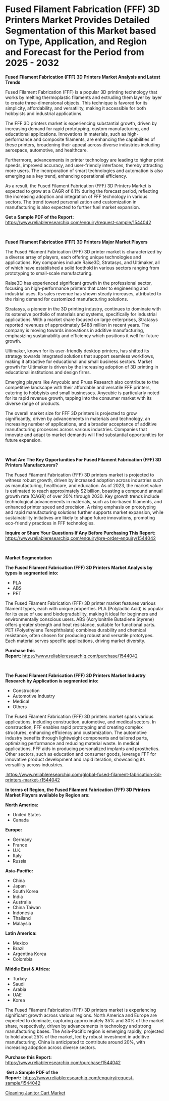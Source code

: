 <p><h1>Fused Filament Fabrication (FFF) 3D Printers Market Provides Detailed Segmentation of this Market based on Type, Application, and Region and Forecast for the Period from 2025 - 2032</h1></p><p><strong>Fused Filament Fabrication (FFF) 3D Printers Market Analysis and Latest Trends</strong></p>
<p><p>Fused Filament Fabrication (FFF) is a popular 3D printing technology that works by melting thermoplastic filaments and extruding them layer by layer to create three-dimensional objects. This technique is favored for its simplicity, affordability, and versatility, making it accessible for both hobbyists and industrial applications.</p><p>The FFF 3D printers market is experiencing substantial growth, driven by increasing demand for rapid prototyping, custom manufacturing, and educational applications. Innovations in materials, such as high-performance and composite filaments, are enhancing the capabilities of these printers, broadening their appeal across diverse industries including aerospace, automotive, and healthcare.</p><p>Furthermore, advancements in printer technology are leading to higher print speeds, improved accuracy, and user-friendly interfaces, thereby attracting more users. The incorporation of smart technologies and automation is also emerging as a key trend, enhancing operational efficiency. </p><p>As a result, the Fused Filament Fabrication (FFF) 3D Printers Market is expected to grow at a CAGR of 6.1% during the forecast period, reflecting the increasing adoption and integration of FFF technology in various sectors. The trend toward personalization and customization in manufacturing is also expected to further fuel market expansion.</p></p>
<p><strong>Get a Sample PDF of the Report:&nbsp;</strong> <a href="https://www.reliableresearchiq.com/enquiry/request-sample/1544042?utm_campaign=2730&utm_medium=2&utm_source=Github&utm_content=ia&utm_term=11042025&utm_id=fused-filament-fabrication-fff-3d-printers">https://www.reliableresearchiq.com/enquiry/request-sample/1544042</a></p>
<p>&nbsp;</p>
<p><strong>Fused Filament Fabrication (FFF) 3D Printers Major Market Players</strong></p>
<p><p>The Fused Filament Fabrication (FFF) 3D printer market is characterized by a diverse array of players, each offering unique technologies and applications. Key companies include Raise3D, Stratasys, and Ultimaker, all of which have established a solid foothold in various sectors ranging from prototyping to small-scale manufacturing.</p><p>Raise3D has experienced significant growth in the professional sector, focusing on high-performance printers that cater to engineering and industrial uses. Its sales revenue has shown steady increases, attributed to the rising demand for customized manufacturing solutions.</p><p>Stratasys, a pioneer in the 3D printing industry, continues to dominate with its extensive portfolio of materials and systems, specifically for industrial applications. With a market share focused on large enterprises, Stratasys reported revenues of approximately $488 million in recent years. The company is moving towards innovations in additive manufacturing, emphasizing sustainability and efficiency which positions it well for future growth.</p><p>Ultimaker, known for its user-friendly desktop printers, has shifted its strategy towards integrated solutions that support seamless workflows, making it attractive for educational and small business sectors. Market growth for Ultimaker is driven by the increasing adoption of 3D printing in educational institutions and design firms.</p><p>Emerging players like Anycubic and Prusa Research also contribute to the competitive landscape with their affordable and versatile FFF printers, catering to hobbyists and small businesses. Anycubic is particularly noted for its rapid revenue growth, tapping into the consumer market with its diverse range of products.</p><p>The overall market size for FFF 3D printers is projected to grow significantly, driven by advancements in materials and technology, an increasing number of applications, and a broader acceptance of additive manufacturing processes across various industries. Companies that innovate and adapt to market demands will find substantial opportunities for future expansion.</p></p>
<p>&nbsp;</p>
<p><strong>What Are The Key Opportunities For Fused Filament Fabrication (FFF) 3D Printers Manufacturers?</strong></p>
<p><p>The Fused Filament Fabrication (FFF) 3D printers market is projected to witness robust growth, driven by increased adoption across industries such as manufacturing, healthcare, and education. As of 2023, the market value is estimated to reach approximately $2 billion, boasting a compound annual growth rate (CAGR) of over 20% through 2030. Key growth trends include technological advancements in materials, such as bio-based filaments, and enhanced printer speed and precision. A rising emphasis on prototyping and rapid manufacturing solutions further supports market expansion, while sustainability initiatives are likely to shape future innovations, promoting eco-friendly practices in FFF technologies.</p></p>
<p><strong>Inquire or Share Your Questions If Any Before Purchasing This Report:</strong> <a href="https://www.reliableresearchiq.com/enquiry/pre-order-enquiry/1544042?utm_campaign=2730&utm_medium=2&utm_source=Github&utm_content=ia&utm_term=11042025&utm_id=fused-filament-fabrication-fff-3d-printers">https://www.reliableresearchiq.com/enquiry/pre-order-enquiry/1544042</a></p>
<p>&nbsp;</p>
<p><strong>Market Segmentation</strong></p>
<p><strong>The Fused Filament Fabrication (FFF) 3D Printers Market Analysis by types is segmented into:</strong></p>
<p><ul><li>PLA</li><li>ABS</li><li>PET</li></ul></p>
<p><p>The Fused Filament Fabrication (FFF) 3D printer market features various filament types, each with unique properties. PLA (Polylactic Acid) is popular for its ease of use and biodegradability, making it ideal for beginners and environmentally conscious users. ABS (Acrylonitrile Butadiene Styrene) offers greater strength and heat resistance, suitable for functional parts. PET (Polyethylene Terephthalate) combines durability and chemical resistance, often chosen for producing robust and versatile prototypes. Each material serves specific applications, driving market diversity.</p></p>
<p><strong>Purchase this Report:&nbsp;</strong><a href="https://www.reliableresearchiq.com/purchase/1544042?utm_campaign=2730&utm_medium=2&utm_source=Github&utm_content=ia&utm_term=11042025&utm_id=fused-filament-fabrication-fff-3d-printers">https://www.reliableresearchiq.com/purchase/1544042</a></p>
<p>&nbsp;</p>
<p><strong>The Fused Filament Fabrication (FFF) 3D Printers Market Industry Research by Application is segmented into:</strong></p>
<p><ul><li>Construction</li><li>Automotive Industry</li><li>Medical</li><li>Others</li></ul></p>
<p><p>The Fused Filament Fabrication (FFF) 3D printers market spans various applications, including construction, automotive, and medical sectors. In construction, FFF enables rapid prototyping and creating complex structures, enhancing efficiency and customization. The automotive industry benefits through lightweight components and tailored parts, optimizing performance and reducing material waste. In medical applications, FFF aids in producing personalized implants and prosthetics. Other sectors, such as education and consumer goods, leverage FFF for innovative product development and rapid iteration, showcasing its versatility across industries.</p></p>
<p><a href="https://www.reliableresearchiq.com/global-fused-filament-fabrication-3d-printers-market-r1544042?utm_campaign=2730&utm_medium=2&utm_source=Github&utm_content=ia&utm_term=11042025&utm_id=fused-filament-fabrication-fff-3d-printers">&nbsp;https://www.reliableresearchiq.com/global-fused-filament-fabrication-3d-printers-market-r1544042</a></p>
<p><strong>In terms of Region, the Fused Filament Fabrication (FFF) 3D Printers Market Players available by Region are:</strong></p>
<p>
    <p> <strong> North America: </strong>
        <ul>
            <li>United States</li>
            <li>Canada</li>
        </ul>
        </p> 
    <p> <strong> Europe: </strong>
        <ul>
            <li>Germany</li>
            <li>France</li>
            <li>U.K.</li>
            <li>Italy</li>
            <li>Russia</li>
        </ul>
        </p> 
    <p> <strong> Asia-Pacific: </strong>
        <ul>
            <li>China</li>
            <li>Japan</li>
            <li>South Korea</li>
            <li>India</li>
            <li>Australia</li>
            <li>China Taiwan</li>
            <li>Indonesia</li>
            <li>Thailand</li>
            <li>Malaysia</li>
        </ul>
        </p> 
    <p> <strong> Latin America: </strong>
        <ul>
            <li>Mexico</li>
            <li>Brazil</li>
            <li>Argentina Korea</li>
            <li>Colombia</li>
        </ul>
        </p> 
    <p> <strong> Middle East & Africa: </strong>
        <ul>
            <li>Turkey</li>
            <li>Saudi</li>
            <li>Arabia</li>
            <li>UAE</li>
            <li>Korea</li>
        </ul>
    </p>
    </p>
<p><p>The Fused Filament Fabrication (FFF) 3D printers market is experiencing significant growth across various regions. North America and Europe are expected to dominate, capturing approximately 35% and 30% of the market share, respectively, driven by advancements in technology and strong manufacturing bases. The Asia-Pacific region is emerging rapidly, projected to hold about 25% of the market, led by robust investment in additive manufacturing. China is anticipated to contribute around 20%, with increasing adoption across diverse sectors.</p></p>
<p><strong>Purchase this Report: </strong><a href="https://www.reliableresearchiq.com/purchase/1544042?utm_campaign=2730&utm_medium=2&utm_source=Github&utm_content=ia&utm_term=11042025&utm_id=fused-filament-fabrication-fff-3d-printers">https://www.reliableresearchiq.com/purchase/1544042</a></p>
<p>&nbsp;<strong>Get a Sample PDF of the Report:&nbsp;&nbsp;</strong><a href="https://www.reliableresearchiq.com/enquiry/request-sample/1544042?utm_campaign=2730&utm_medium=2&utm_source=Github&utm_content=ia&utm_term=11042025&utm_id=fused-filament-fabrication-fff-3d-printers">https://www.reliableresearchiq.com/enquiry/request-sample/1544042</a></p>
<p><strong></strong></p>
<p><p><a href="https://github.com/MarciaRunte/Market-Research-Report-List-2/blob/main/cleaning-janitor-cart-market.md?utm_campaign=2730&utm_medium=2&utm_source=Github&utm_content=ia&utm_term=11042025&utm_id=fused-filament-fabrication-fff-3d-printers">Cleaning Janitor Cart Market</a></p></p>